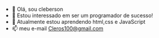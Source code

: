 - 👋 Olá, sou cleberson
- 👀 Estou interessado em ser um programador de sucesso!
- 🌱 Atualmente estou aprendendo html,css e JavaScript
- 📫 meu e-mail Cleros100@gmail.com

<!---
cleberson89/cleberson89 is a ✨ special ✨ repository because its `README.md` (this file) appears on your GitHub profile.
You can click the Preview link to take a look at your changes.
--->
